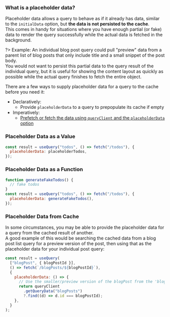 ### What is a placeholder data?

Placeholder data allows a query to behave as if it already has data, similar to the `initialData` option, but **the data is not persisted to the cache**.  
This comes in handy for situations where you have enough partial (or fake) data to render the query successfully while the actual data is fetched in the background.

?> Example: An individual blog post query could pull "preview" data from a parent list of blog posts that only include title and a small snippet of the post body.  
You would not want to persist this partial data to the query result of the individual query, but it is useful for showing the content layout as quickly as possible while the actual query finishes to fetch the entire object.

There are a few ways to supply placeholder data for a query to the cache before you need it:

- Declaratively:
  - Provide `placeholderData` to a query to prepopulate its cache if empty
- Imperatively:
  - [Prefetch or fetch the data using `queryClient` and the `placeholderData` option](guides/prefetching)

### Placeholder Data as a Value

```js
const result = useQuery("todos", () => fetch("/todos"), {
  placeholderData: placeholderTodos,
});
```

### Placeholder Data as a Function

```js
function generateFakeTodos() {
  // fake todos
}
const result = useQuery("todos", () => fetch("/todos"), {
  placeholderData: generateFakeTodos(),
});
```

### Placeholder Data from Cache

In some circumstances, you may be able to provide the placeholder data for a query from the cached result of another.  
A good example of this would be searching the cached data from a blog post list query for a preview version of the post, then using that as the placeholder data for your individual post query:

```js
const result = useQuery(
  ["blogPost", { blogPostId }],
  () => fetch(`/blogPosts/${blogPostId}`),
  {
    placeholderData: () => {
      // Use the smaller/preview version of the blogPost from the 'blogPosts' query as the placeholder data for this blogPost query
      return queryClient
        .getQueryData("blogPosts")
        ?.find((d) => d.id === blogPostId);
    },
  }
);
```

